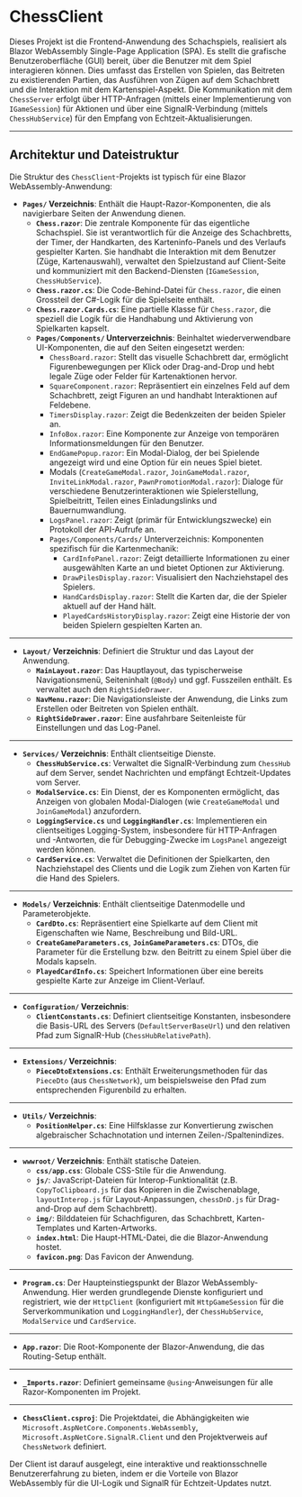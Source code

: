 ﻿# ChessClient

Dieses Projekt ist die Frontend-Anwendung des Schachspiels, realisiert als Blazor WebAssembly Single-Page Application (SPA). Es stellt die grafische Benutzeroberfläche (GUI) bereit, über die Benutzer mit dem Spiel interagieren können. Dies umfasst das Erstellen von Spielen, das Beitreten zu existierenden Partien, das Ausführen von Zügen auf dem Schachbrett und die Interaktion mit dem Kartenspiel-Aspekt. Die Kommunikation mit dem `ChessServer` erfolgt über HTTP-Anfragen (mittels einer Implementierung von `IGameSession`) für Aktionen und über eine SignalR-Verbindung (mittels `ChessHubService`) für den Empfang von Echtzeit-Aktualisierungen.

---
## Architektur und Dateistruktur

Die Struktur des `ChessClient`-Projekts ist typisch für eine Blazor WebAssembly-Anwendung:

* **`Pages/` Verzeichnis**: Enthält die Haupt-Razor-Komponenten, die als navigierbare Seiten der Anwendung dienen.
    * **`Chess.razor`**: Die zentrale Komponente für das eigentliche Schachspiel. Sie ist verantwortlich für die Anzeige des Schachbretts, der Timer, der Handkarten, des Karteninfo-Panels und des Verlaufs gespielter Karten. Sie handhabt die Interaktion mit dem Benutzer (Züge, Kartenauswahl), verwaltet den Spielzustand auf Client-Seite und kommuniziert mit den Backend-Diensten (`IGameSession`, `ChessHubService`).
    * **`Chess.razor.cs`**: Die Code-Behind-Datei für `Chess.razor`, die einen Grossteil der C#-Logik für die Spielseite enthält.
    * **`Chess.razor.Cards.cs`**: Eine partielle Klasse für `Chess.razor`, die speziell die Logik für die Handhabung und Aktivierung von Spielkarten kapselt.
    * **`Pages/Components/` Unterverzeichnis**: Beinhaltet wiederverwendbare UI-Komponenten, die auf den Seiten eingesetzt werden:
        * `ChessBoard.razor`: Stellt das visuelle Schachbrett dar, ermöglicht Figurenbewegungen per Klick oder Drag-and-Drop und hebt legale Züge oder Felder für Kartenaktionen hervor.
        * `SquareComponent.razor`: Repräsentiert ein einzelnes Feld auf dem Schachbrett, zeigt Figuren an und handhabt Interaktionen auf Feldebene.
        * `TimersDisplay.razor`: Zeigt die Bedenkzeiten der beiden Spieler an.
        * `InfoBox.razor`: Eine Komponente zur Anzeige von temporären Informationsmeldungen für den Benutzer.
        * `EndGamePopup.razor`: Ein Modal-Dialog, der bei Spielende angezeigt wird und eine Option für ein neues Spiel bietet.
        * Modals (`CreateGameModal.razor`, `JoinGameModal.razor`, `InviteLinkModal.razor`, `PawnPromotionModal.razor`): Dialoge für verschiedene Benutzerinteraktionen wie Spielerstellung, Spielbeitritt, Teilen eines Einladungslinks und Bauernumwandlung.
        * `LogsPanel.razor`: Zeigt (primär für Entwicklungszwecke) ein Protokoll der API-Aufrufe an.
        * `Pages/Components/Cards/` Unterverzeichnis: Komponenten spezifisch für die Kartenmechanik:
            * `CardInfoPanel.razor`: Zeigt detaillierte Informationen zu einer ausgewählten Karte an und bietet Optionen zur Aktivierung.
            * `DrawPilesDisplay.razor`: Visualisiert den Nachziehstapel des Spielers.
            * `HandCardsDisplay.razor`: Stellt die Karten dar, die der Spieler aktuell auf der Hand hält.
            * `PlayedCardsHistoryDisplay.razor`: Zeigt eine Historie der von beiden Spielern gespielten Karten an.

---
* **`Layout/` Verzeichnis**: Definiert die Struktur und das Layout der Anwendung.
    * **`MainLayout.razor`**: Das Hauptlayout, das typischerweise Navigationsmenü, Seiteninhalt (`@Body`) und ggf. Fusszeilen enthält. Es verwaltet auch den `RightSideDrawer`.
    * **`NavMenu.razor`**: Die Navigationsleiste der Anwendung, die Links zum Erstellen oder Beitreten von Spielen enthält.
    * **`RightSideDrawer.razor`**: Eine ausfahrbare Seitenleiste für Einstellungen und das Log-Panel.

---
* **`Services/` Verzeichnis**: Enthält clientseitige Dienste.
    * **`ChessHubService.cs`**: Verwaltet die SignalR-Verbindung zum `ChessHub` auf dem Server, sendet Nachrichten und empfängt Echtzeit-Updates vom Server.
    * **`ModalService.cs`**: Ein Dienst, der es Komponenten ermöglicht, das Anzeigen von globalen Modal-Dialogen (wie `CreateGameModal` und `JoinGameModal`) anzufordern.
    * **`LoggingService.cs`** und **`LoggingHandler.cs`**: Implementieren ein clientseitiges Logging-System, insbesondere für HTTP-Anfragen und -Antworten, die für Debugging-Zwecke im `LogsPanel` angezeigt werden können.
    * **`CardService.cs`**: Verwaltet die Definitionen der Spielkarten, den Nachziehstapel des Clients und die Logik zum Ziehen von Karten für die Hand des Spielers.

---
* **`Models/` Verzeichnis**: Enthält clientseitige Datenmodelle und Parameterobjekte.
    * **`CardDto.cs`**: Repräsentiert eine Spielkarte auf dem Client mit Eigenschaften wie Name, Beschreibung und Bild-URL.
    * **`CreateGameParameters.cs`**, **`JoinGameParameters.cs`**: DTOs, die Parameter für die Erstellung bzw. den Beitritt zu einem Spiel über die Modals kapseln.
    * **`PlayedCardInfo.cs`**: Speichert Informationen über eine bereits gespielte Karte zur Anzeige im Client-Verlauf.

---
* **`Configuration/` Verzeichnis**:
    * **`ClientConstants.cs`**: Definiert clientseitige Konstanten, insbesondere die Basis-URL des Servers (`DefaultServerBaseUrl`) und den relativen Pfad zum SignalR-Hub (`ChessHubRelativePath`).

---
* **`Extensions/` Verzeichnis**:
    * **`PieceDtoExtensions.cs`**: Enthält Erweiterungsmethoden für das `PieceDto` (aus `ChessNetwork`), um beispielsweise den Pfad zum entsprechenden Figurenbild zu erhalten.

---
* **`Utils/` Verzeichnis**:
    * **`PositionHelper.cs`**: Eine Hilfsklasse zur Konvertierung zwischen algebraischer Schachnotation und internen Zeilen-/Spaltenindizes.

---
* **`wwwroot/` Verzeichnis**: Enthält statische Dateien.
    * **`css/app.css`**: Globale CSS-Stile für die Anwendung.
    * **`js/`**: JavaScript-Dateien für Interop-Funktionalität (z.B. `CopyToClipboard.js` für das Kopieren in die Zwischenablage, `layoutInterop.js` für Layout-Anpassungen, `chessDnD.js` für Drag-and-Drop auf dem Schachbrett).
    * **`img/`**: Bilddateien für Schachfiguren, das Schachbrett, Karten-Templates und Karten-Artworks.
    * **`index.html`**: Die Haupt-HTML-Datei, die die Blazor-Anwendung hostet.
    * **`favicon.png`**: Das Favicon der Anwendung.

---
* **`Program.cs`**: Der Haupteinstiegspunkt der Blazor WebAssembly-Anwendung. Hier werden grundlegende Dienste konfiguriert und registriert, wie der `HttpClient` (konfiguriert mit `HttpGameSession` für die Serverkommunikation und `LoggingHandler`), der `ChessHubService`, `ModalService` und `CardService`.

---
* **`App.razor`**: Die Root-Komponente der Blazor-Anwendung, die das Routing-Setup enthält.

---
* **`_Imports.razor`**: Definiert gemeinsame `@using`-Anweisungen für alle Razor-Komponenten im Projekt.

---
* **`ChessClient.csproj`**: Die Projektdatei, die Abhängigkeiten wie `Microsoft.AspNetCore.Components.WebAssembly`, `Microsoft.AspNetCore.SignalR.Client` und den Projektverweis auf `ChessNetwork` definiert.

Der Client ist darauf ausgelegt, eine interaktive und reaktionsschnelle Benutzererfahrung zu bieten, indem er die Vorteile von Blazor WebAssembly für die UI-Logik und SignalR für Echtzeit-Updates nutzt.